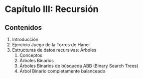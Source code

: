 # Capítulo III: Recursión

## Contenidos
1. Introducción
2. Ejercicio Juego de la Torres de Hanoi
3. Estructuras de datos recursivas: Árboles
    1. Conceptos
    2. Árboles Binarios
    3. Árboles Binarios de búsqueda ABB (Binary Search Trees)
    4. Árbol Binario completamente balanceado
